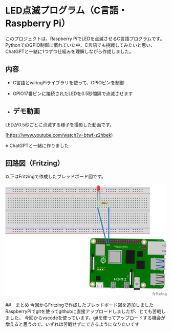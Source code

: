 # LED点滅プログラム（C言語・Raspberry Pi）

このプロジェクトは、Raspberry PiでLEDを点滅させるC言語プログラムです。  
PythonでのGPIO制御に慣れていた中、C言語でも挑戦してみたいと思い、ChatGPTと一緒に1つずつ仕組みを理解しながら作成しました。

## 内容

- C言語とwiringPiライブラリを使って、GPIOピンを制御
- GPIO17番ピンに接続されたLEDを0.5秒間隔で点滅させます

- ## デモ動画 

LEDが0.5秒ごとに点滅する様子を撮影した動画です。  

 [https://www.youtube.com/watch?v=btwf-z2hbek)

※ ChatGPTと一緒に作りました

## 回路図（Fritzing）

以下はFritzingで作成したブレッドボード図です。

![LED回路図](LED.png)


##　まとめ
今回からFritzingで作成したブレッドボード図を追加しました
RaspberryPiでgitを使ってgithubに直接アップロードしましたが、とても苦戦しました。
今回からvscodeを使っています。gitを使ってアップロードする機会が増えると思うので、いずれは苦戦せずにできるようになりたいです





